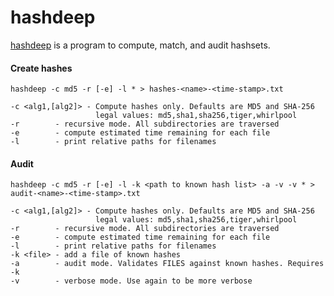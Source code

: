 hashdeep
========

[hashdeep](http://md5deep.sourceforge.net/) is a program to compute, match, and audit hashsets.

#### Create hashes

```
hashdeep -c md5 -r [-e] -l * > hashes-<name>-<time-stamp>.txt

-c <alg1,[alg2]> - Compute hashes only. Defaults are MD5 and SHA-256
                   legal values: md5,sha1,sha256,tiger,whirlpool
-r        - recursive mode. All subdirectories are traversed
-e        - compute estimated time remaining for each file
-l        - print relative paths for filenames
```

#### Audit

````
hashdeep -c md5 -r [-e] -l -k <path to known hash list> -a -v -v * > audit-<name>-<time-stamp>.txt

-c <alg1,[alg2]> - Compute hashes only. Defaults are MD5 and SHA-256
                   legal values: md5,sha1,sha256,tiger,whirlpool
-r        - recursive mode. All subdirectories are traversed
-e        - compute estimated time remaining for each file
-l        - print relative paths for filenames
-k <file> - add a file of known hashes
-a        - audit mode. Validates FILES against known hashes. Requires -k
-v        - verbose mode. Use again to be more verbose
````
